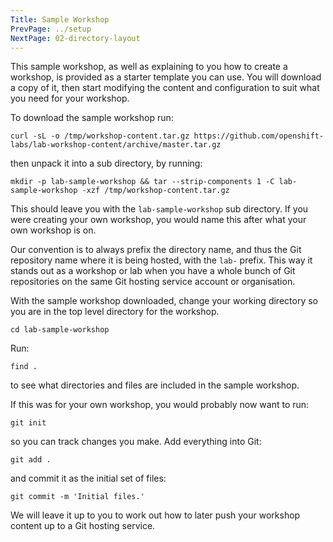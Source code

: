 ```yaml
---
Title: Sample Workshop
PrevPage: ../setup
NextPage: 02-directory-layout
---
```


This sample workshop, as well as explaining to you how to create a workshop, is provided as a starter template you can use. You will download a copy of it, then start modifying the content and configuration to suit what you need for your workshop.

To download the sample workshop run:

```execute
curl -sL -o /tmp/workshop-content.tar.gz https://github.com/openshift-labs/lab-workshop-content/archive/master.tar.gz
```

then unpack it into a sub directory, by running:

```execute
mkdir -p lab-sample-workshop && tar --strip-components 1 -C lab-sample-workshop -xzf /tmp/workshop-content.tar.gz
```

This should leave you with the `lab-sample-workshop` sub directory. If you were creating your own workshop, you would name this after what your own workshop is on.

Our convention is to always prefix the directory name, and thus the Git repository name where it is being hosted, with the `lab-` prefix. This way it stands out as a workshop or lab when you have a whole bunch of Git repositories on the same Git hosting service account or organisation.

With the sample workshop downloaded, change your working directory so you are in the top level directory for the workshop.

```execute
cd lab-sample-workshop
```

Run:

```execute
find .
```

to see what directories and files are included in the sample workshop.

If this was for your own workshop, you would probably now want to run:

```execute
git init
```

so you can track changes you make. Add everything into Git:

```execute
git add .
```

and commit it as the initial set of files:

```execute
git commit -m 'Initial files.'
```

We will leave it up to you to work out how to later push your workshop content up to a Git hosting service.
